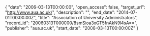 {
  "date": "2006-03-13T00:00:00", 
  "open_access": false, 
  "target_url": "http://www.aua.ac.uk/", 
  "description": "", 
  "end_date": "2014-07-01T00:00:00Z", 
  "title": "Association of University Administrators", 
  "record_id": "20060313T000000/8smSioa3xGT5fnAkN9l4sA==", 
  "publisher": "aua.ac.uk", 
  "start_date": "2006-03-13T00:00:00Z"
}

